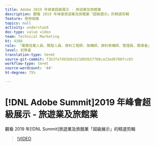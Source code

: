 ```yaml
---
title: Adobe 2019 年峰會超級展示 - 旅遊業及旅館業
description: 觀看 2019 年峰會旅遊業及旅館業「超級展示」的精選剪輯
feature: 使用個案
topics: null
activity: understand
doc-type: value video
team: Technical Marketing
kt: 4388
role: 「業務從業人員、開發人員、資料工程師、架構師、資料架構師、管理員、領導者」
level: 初學者
translation-type: tm+mt
source-git-commit: f3b3fa7d91b0cb21005b57768ca23ed6700fcc03
workflow-type: tm+mt
source-wordcount: '44'
ht-degree: 75%

---
```



# [!DNL Adobe Summit]2019 年峰會超級展示 - 旅遊業及旅館業

觀看 2019 年[!DNL Summit]旅遊業及旅館業「超級展示」的精選剪輯

>[!VIDEO](https://video.tv.adobe.com/v/31442/?quality=12)
